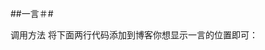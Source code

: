 ##一言＃#


调用方法
将下面两行代码添加到博客你想显示一言的位置即可：

<script  type="text/javascript"  src="https://你的域名/oneword/?format=js&charset=utf-8"></script>
<div  id="oneword"  ><script>oneword()</script></div>
